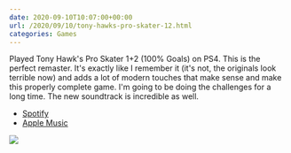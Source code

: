 ```yaml
---
date: 2020-09-10T10:07:00+00:00
url: /2020/09/10/tony-hawks-pro-skater-12.html
categories: Games
---
```

Played Tony Hawk's Pro Skater 1+2 (100% Goals) on PS4. This is the perfect remaster. It's exactly like I remember it (it's not, the originals look terrible now) and adds a lot of modern touches that make sense and make this properly complete game. I'm going to be doing the challenges for a long time. The new soundtrack is incredible as well.

- [Spotify](https://open.spotify.com/playlist/37i9dQZF1DX6F6y6vVLZ8H)
- [Apple Music](https://music.apple.com/gb/playlist/tony-hawk-pro-skater-1-2-remaster/pl.u-jJY9sdrGoXq)

![](https://rknightuk.s3.us-east-1.amazonaws.com/almanac/thps12.jpg)
